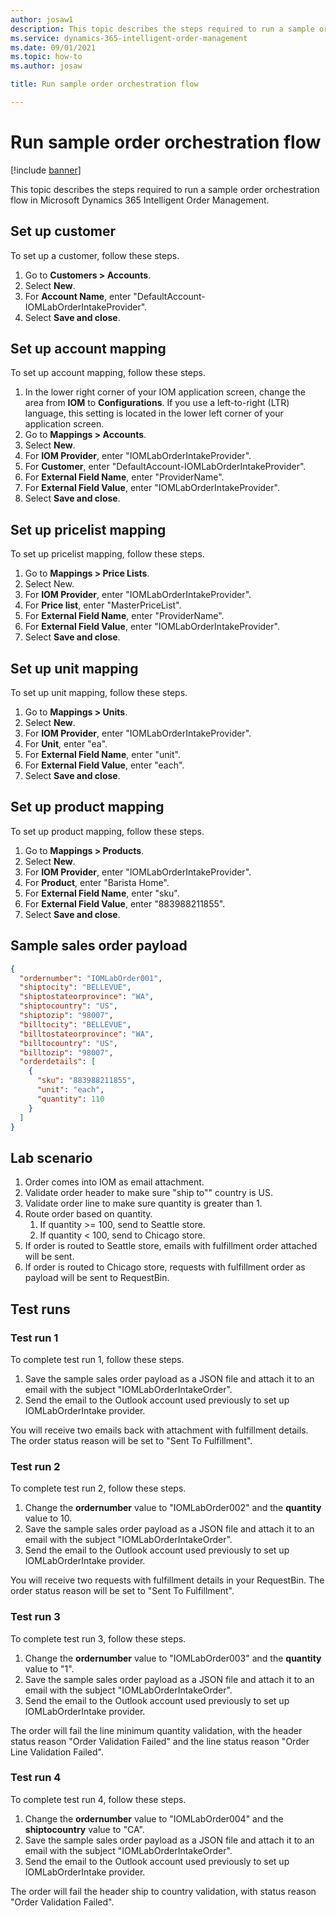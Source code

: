 ```yaml
---
author: josaw1
description: This topic describes the steps required to run a sample order orchestration flow in Microsoft Dynamics 365 Intelligent Order Management.
ms.service: dynamics-365-intelligent-order-management
ms.date: 09/01/2021
ms.topic: how-to
ms.author: josaw

title: Run sample order orchestration flow

---
```


# Run sample order orchestration flow

[!include [banner](includes/banner.md)]

This topic describes the steps required to run a sample order orchestration flow in Microsoft Dynamics 365 Intelligent Order Management.

## Set up customer

To set up a customer, follow these steps.

1. Go to **Customers \> Accounts**.
1. Select **New**.
1. For **Account Name**, enter "DefaultAccount-IOMLabOrderIntakeProvider".
1. Select **Save and close**.

## Set up account mapping 

To set up account mapping, follow these steps.

1. In the lower right corner of your IOM application screen, change the area from **IOM** to **Configurations**. If you use a left-to-right (LTR) language, this setting is located in the lower left corner of your application screen. 
1. Go to **Mappings \> Accounts**.
1. Select **New**.
1. For **IOM Provider**, enter "IOMLabOrderIntakeProvider".
1. For **Customer**, enter "DefaultAccount-IOMLabOrderIntakeProvider".
1. For **External Field Name**, enter "ProviderName".
1. For **External Field Value**, enter "IOMLabOrderIntakeProvider".
1. Select **Save and close**.

## Set up pricelist mapping

To set up pricelist mapping, follow these steps.

1. Go to **Mappings \> Price Lists**.
1. Select New.
1. For **IOM Provider**, enter "IOMLabOrderIntakeProvider".
1. For **Price list**, enter "MasterPriceList".
1. For **External Field Name**, enter "ProviderName".
1. For **External Field Value**, enter "IOMLabOrderIntakeProvider".
1. Select **Save and close**.

## Set up unit mapping

To set up unit mapping, follow these steps.

1. Go to **Mappings \> Units**.
1. Select **New**.
1. For **IOM Provider**, enter "IOMLabOrderIntakeProvider".
1. For **Unit**, enter "ea".
1. For **External Field Name**, enter "unit".
1. For **External Field Value**, enter "each".
1. Select **Save and close**.

## Set up product mapping

To set up product mapping, follow these steps.

1. Go to **Mappings \> Products**.
1. Select **New**.
1. For **IOM Provider**, enter "IOMLabOrderIntakeProvider".
1. For **Product**, enter "Barista Home".
1. For **External Field Name**, enter "sku".
1. For **External Field Value**, enter "883988211855".
1. Select **Save and close**.

## Sample sales order payload

```JSON
{
  "ordernumber": "IOMLabOrder001",
  "shiptocity": "BELLEVUE",
  "shiptostateorprovince": "WA",
  "shiptocountry": "US",
  "shiptozip": "98007",
  "billtocity": "BELLEVUE",
  "billtostateorprovince": "WA",
  "billtocountry": "US",
  "billtozip": "98007",
  "orderdetails": [
    {
      "sku": "883988211855",
      "unit": "each",
      "quantity": 110
    }
  ]
}
```

## Lab scenario

1. Order comes into IOM as email attachment.
1. Validate order header to make sure "ship to"" country is US.
1. Validate order line to make sure quantity is greater than 1.
1. Route order based on quantity.
    1. If quantity \>= 100, send to Seattle store.
    1. If quantity \< 100, send to Chicago store.
1. If order is routed to Seattle store, emails with fulfillment order attached will be sent.
1. If order is routed to Chicago store, requests with fulfillment order as payload will be sent to RequestBin.

## Test runs

### Test run 1

To complete test run 1, follow these steps.

1. Save the sample sales order payload as a JSON file and attach it to an email with the subject "IOMLabOrderIntakeOrder".
1. Send the email to the Outlook account used previously to set up IOMLabOrderIntake provider. 

You will receive two emails back with attachment with fulfillment details. The order status reason will be set to "Sent To Fulfillment".

### Test run 2

To complete test run 2, follow these steps.

1. Change the **ordernumber** value to "IOMLabOrder002" and the **quantity** value to 10.
1. Save the sample sales order payload as a JSON file and attach it to an email with the subject "IOMLabOrderIntakeOrder".
1. Send the email to the Outlook account used previously to set up IOMLabOrderIntake provider.

You will receive two requests with fulfillment details in your RequestBin. The order status reason will be set to "Sent To Fulfillment".

### Test run 3

To complete test run 3, follow these steps.

1. Change the **ordernumber** value to "IOMLabOrder003" and the **quantity** value to "1".
1. Save the sample sales order payload as a JSON file and attach it to an email with the subject "IOMLabOrderIntakeOrder".
1. Send the email to the Outlook account used previously to set up IOMLabOrderIntake provider.

The order will fail the line minimum quantity validation, with the header status reason "Order Validation Failed" and the line status reason "Order Line Validation Failed".

### Test run 4

To complete test run 4, follow these steps.

1. Change the **ordernumber** value to "IOMLabOrder004" and the **shiptocountry** value to "CA".
1. Save the sample sales order payload as a JSON file and attach it to an email with the subject "IOMLabOrderIntakeOrder".
1. Send the email to the Outlook account used previously to set up IOMLabOrderIntake provider.

The order will fail the header ship to country validation, with status reason "Order Validation Failed".
